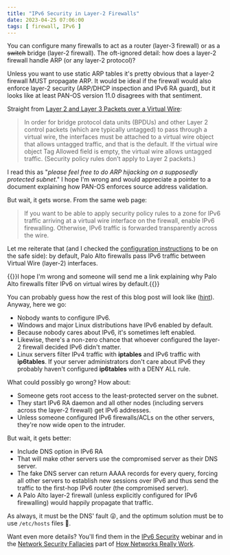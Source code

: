 ```yaml
---
title: "IPv6 Security in Layer-2 Firewalls"
date: 2023-04-25 07:06:00
tags: [ firewall, IPv6 ]
---
```

You can configure many firewalls to act as a router (layer-3 firewall) or as a ~~switch~~ bridge (layer-2 firewall). The oft-ignored detail: how does a layer-2 firewall handle ARP (or any layer-2 protocol)?

Unless you want to use static ARP tables it's pretty obvious that a layer-2 firewall MUST propagate ARP. It would be ideal if the firewall would also enforce layer-2 security (ARP/DHCP inspection and IPv6 RA guard), but it looks like at least PAN-OS version 11.0 disagrees with that sentiment.

Straight from [Layer 2 and Layer 3 Packets over a Virtual Wire](https://docs.paloaltonetworks.com/pan-os/11-0/pan-os-networking-admin/configure-interfaces/virtual-wire-interfaces/layer-2-and-layer-3-packets-over-a-virtual-wire):
<!--more-->
> In order for bridge protocol data units (BPDUs) and other Layer 2 control packets (which are typically untagged) to pass through a virtual wire, the interfaces must be attached to a virtual wire object that allows untagged traffic, and that is the default. If the virtual wire object Tag Allowed field is empty, the virtual wire allows untagged traffic. (Security policy rules don’t apply to Layer 2 packets.)

I read this as "_please feel free to do ARP hijacking on a supposedly protected subnet_." I hope I'm wrong and would appreciate a pointer to a document explaining how PAN-OS enforces source address validation.

But wait, it gets worse. From the same web page:

> If you want to be able to apply security policy rules to a zone for IPv6 traffic arriving at a virtual wire interface on the firewall, enable IPv6 firewalling. Otherwise, IPv6 traffic is forwarded transparently across the wire.

Let me reiterate that (and I checked the [configuration instructions](https://docs.paloaltonetworks.com/pan-os/11-0/pan-os-networking-admin/configure-interfaces/virtual-wire-interfaces/configure-virtual-wires) to be on the safe side): by default, Palo Alto firewalls pass IPv6 traffic between Virtual Wire (layer-2) interfaces.

{{<note>}}I hope I'm wrong and someone will send me a link explaining why Palo Alto firewalls filter IPv6 on virtual wires by default.{{</note>}}

You can probably guess how the rest of this blog post will look like ([hint](https://blog.ipspace.net/2011/11/ipv6-security-getting-bored-bru-airport.html)). Anyway, here we go:

* Nobody wants to configure IPv6.
* Windows and major Linux distributions have IPv6 enabled by default.
* Because nobody cares about IPv6, it's sometimes left enabled.
* Likewise, there's a non-zero chance that whoever configured the layer-2 firewall decided IPv6 didn't matter.
* Linux servers filter IPv4 traffic with **iptables** and IPv6 traffic with **ip6tables**. If your server administrators don't care about IPv6 they probably haven't configured **ip6tables** with a DENY ALL rule.

What could possibly go wrong? How about:

* Someone gets root access to the least-protected server on the subnet.
* They start IPv6 RA daemon and all other nodes (including servers across the layer-2 firewall) get IPv6 addresses.
* Unless someone configured IPv6 firewalls/ACLs on the other servers, they're now wide open to the intruder.

But wait, it gets better:

* Include DNS option in IPv6 RA
* That will make other servers use the compromised server as their DNS server.
* The fake DNS server can return AAAA records for every query, forcing all other servers to establish new sessions over IPv6 and thus send the traffic to the first-hop IPv6 router (the compromised server).
* A Palo Alto layer-2 firewall (unless explicitly configured for IPv6 firewalling) would happily propagate that traffic.

As always, it must be the DNS' fault 😜, and the optimum solution must be to use `/etc/hosts` files 🤣.

Want even more details? You'll find them in the [IPv6 Security](https://www.ipspace.net/IPv6_security) webinar and in the [Network Security Fallacies](https://my.ipspace.net/bin/list?id=Net101#NETSEC) part of [How Networks Really Work](https://www.ipspace.net/How_Networks_Really_Work).